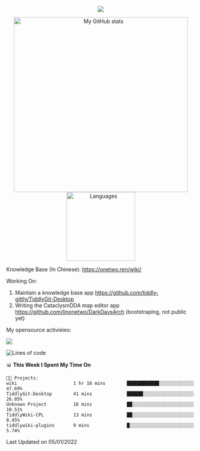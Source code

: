 <a href="https://github.com/linonetwo">
    <p align="center">
        <img src="https://github-profile-trophy.vercel.app/?username=linonetwo&column=7&theme=onedark"/>
    </p>
</a>
<a align="center" href="https://github.com/linonetwo">
  <p align="center">
    <img src="https://github-readme-stats.vercel.app/api?username=linonetwo&show_icons=true&count_private=true" alt="My GitHub stats" width="465"/>
    <img src="https://github-readme-stats.vercel.app/api/top-langs/?username=linonetwo&layout=compact&langs_count=10" alt="Languages" height="183">
  </p>
</a>

Knowledge Base (In Chinese): https://onetwo.ren/wiki/

Working On: 

1. Maintain a knowledge base app https://github.com/tiddly-gittly/TiddlyGit-Desktop
1. Writing the CataclysmDDA map editor app https://github.com/linonetwo/DarkDaysArch (bootstraping, not public yet)

My opensource activieies:

![](https://visitor-badge.glitch.me/badge?page_id=linonetwo.linonetwo)

<!--START_SECTION:waka-->
![Lines of code](https://img.shields.io/badge/From%20Hello%20World%20I%27ve%20Written-2%20Million%20lines%20of%20code-blue)

📊 **This Week I Spent My Time On** 

```text
🐱‍💻 Projects: 
wiki                     1 hr 16 mins        ████████████░░░░░░░░░░░░░   47.69% 
TiddlyGit-Desktop        41 mins             ██████░░░░░░░░░░░░░░░░░░░   26.05% 
Unknown Project          16 mins             ██░░░░░░░░░░░░░░░░░░░░░░░   10.51% 
TiddlyWiki-CPL           13 mins             ██░░░░░░░░░░░░░░░░░░░░░░░   8.45% 
tiddlywiki-plugins       9 mins              █░░░░░░░░░░░░░░░░░░░░░░░░   5.74%

```


 Last Updated on 05/01/2022
<!--END_SECTION:waka-->
